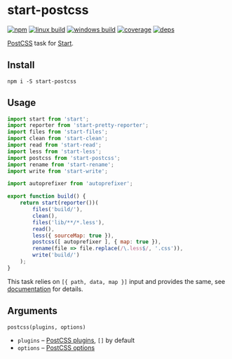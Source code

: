 # start-postcss

[![npm](https://img.shields.io/npm/v/start-postcss.svg?style=flat-square)](https://www.npmjs.com/package/start-postcss)
[![linux build](https://img.shields.io/travis/start-runner/postcss/master.svg?label=linux&style=flat-square)](https://travis-ci.org/start-runner/postcss)
[![windows build](https://img.shields.io/appveyor/ci/start-runner/postcss/master.svg?label=windows&style=flat-square)](https://ci.appveyor.com/project/start-runner/postcss)
[![coverage](https://img.shields.io/codecov/c/github/start-runner/postcss/master.svg?style=flat-square)](https://codecov.io/github/start-runner/postcss)
[![deps](https://img.shields.io/gemnasium/start-runner/postcss.svg?style=flat-square)](https://gemnasium.com/start-runner/postcss)

[PostCSS](http://postcss.org/) task for [Start](https://github.com/start-runner/start).

## Install

```
npm i -S start-postcss
```

## Usage

```js
import start from 'start';
import reporter from 'start-pretty-reporter';
import files from 'start-files';
import clean from 'start-clean';
import read from 'start-read';
import less from 'start-less';
import postcss from 'start-postcss';
import rename from 'start-rename';
import write from 'start-write';

import autoprefixer from 'autoprefixer';

export function build() {
    return start(reporter())(
        files('build/'),
        clean(),
        files('lib/**/*.less'),
        read(),
        less({ sourceMap: true }),
        postcss([ autoprefixer ], { map: true }),
        rename(file => file.replace(/\.less$/, '.css')),
        write('build/')
    );
}
```

This task relies on `[{ path, data, map }]` input and provides the same, see [documentation](https://github.com/start-runner/start#readme) for details.

## Arguments

`postcss(plugins, options)`

* `plugins` – [PostCSS plugins](https://github.com/postcss/postcss#plugins), `[]` by default
* `options` – [PostCSS options](https://github.com/postcss/postcss#options)
